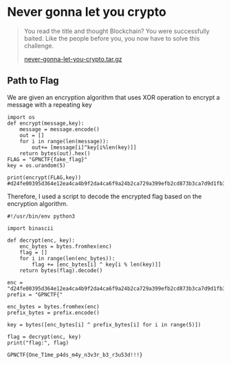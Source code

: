 # Never gonna let you crypto

> <p>You read the title and thought Blockchain? You were successfully baited. Like the people before you, you now have to solve this challenge.</p>
> <p><a href="attachments/never-gonna-let-you-crypto.tar.gz">never-gonna-let-you-crypto.tar.gz</a></p>

## Path to Flag

We are given an encryption algorithm that uses XOR operation to encrypt a message with a repeating key

```
import os
def encrypt(message,key):
    message = message.encode()
    out = []
    for i in range(len(message)):
        out+= [message[i]^key[i%len(key)]]
    return bytes(out).hex()
FLAG = "GPNCTF{fake_flag}"
key = os.urandom(5)

print(encrypt(FLAG,key))
#d24fe00395d364e12ea4ca4b9f2da4ca6f9a24b2ca729a399efb2cd873b3ca7d9d1fb3a66a9b73a5b43e8f3d
```

Therefore, I used a script to decode the encrypted flag based on the encryption algorithm.

```
#!/usr/bin/env python3

import binascii

def decrypt(enc, key):
    enc_bytes = bytes.fromhex(enc)
    flag = []
    for i in range(len(enc_bytes)):
        flag += [enc_bytes[i] ^ key[i % len(key)]]
    return bytes(flag).decode()

enc = "d24fe00395d364e12ea4ca4b9f2da4ca6f9a24b2ca729a399efb2cd873b3ca7d9d1fb3a66a9b73a5b43e8f3d"
prefix = "GPNCTF{"

enc_bytes = bytes.fromhex(enc)
prefix_bytes = prefix.encode()

key = bytes([enc_bytes[i] ^ prefix_bytes[i] for i in range(5)])

flag = decrypt(enc, key)
print("flag:", flag)
```

`GPNCTF{One_T1me_p4ds_m4y_n3v3r_b3_r3u53d!!!}`